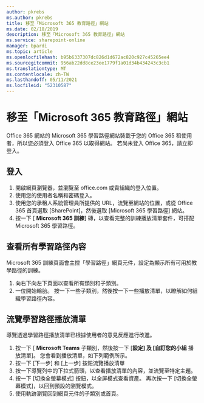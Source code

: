 ```yaml
---
author: pkrebs
ms.author: pkrebs
title: 移至「Microsoft 365 教育路徑」網站
ms.date: 02/18/2019
description: 移至「Microsoft 365 教育路徑」網站
ms.service: sharepoint-online
manager: bpardi
ms.topic: article
ms.openlocfilehash: b95b6337307dc826d1d672ac820c927c45265ee4
ms.sourcegitcommit: 956ab22dd8ce23ee1779f1a01d34b434243c3cb1
ms.translationtype: MT
ms.contentlocale: zh-TW
ms.lasthandoff: 05/11/2021
ms.locfileid: "52310587"
---
```

# <a name="go-to-the-microsoft-365-learning-pathways-site"></a>移至「Microsoft 365 教育路徑」網站

Office 365 網站的 Microsoft 365 學習路徑網站裝載于您的 Office 365 租使用者，所以您必須登入 Office 365 以取得網站。 若尚未登入 Office 365，請立即登入。 

## <a name="sign-in"></a>登入  

1.  開啟網頁瀏覽器，並瀏覽至 office.com 或貴組織的登入位置。 
2.  使用您的使用者名稱和密碼登入。
3.  使用您的承租人系統管理員所提供的 URL，流覽至網站的位置，或從 Office 365 首頁選取 [SharePoint]，然後選取 [Microsoft 365 學習路徑] 網站。 
5. 按一下 [ **Microsoft 365 訓練**] 磚，以查看完整的訓練播放清單套件，可搭配 Microsoft 365 學習路徑。 

## <a name="view-all-the-learning-pathways-content"></a>查看所有學習路徑內容
Microsoft 365 訓練頁面會主控「學習路徑」網頁元件，設定為顯示所有可用於教學路徑的訓練。 

1. 向右下向左下頁面以查看所有類別和子類別。
2. 一位開始輪胎。 按一下一些子類別，然後按一下一些播放清單，以瞭解如何組織學習路徑內容。 

## <a name="navigate-through-learning-pathways-playlists"></a>流覽學習路徑播放清單
導覽透過學習路徑播放清單已根據使用者的意見反應進行改進。 

1. 按一下 [ **Microsoft Teams** 子類別，然後按一下 [**設定] 及 [自訂您的小組** 播放清單]。 您會看到播放清單，如下列範例所示。
2. 按一下 [下一步] 和 [上一步] 按鈕流覽播放清單
3. 按一下導覽列中的下拉式箭頭，以查看播放清單的內容，並流覽至特定主題。
4. 按一下 [切換全螢幕模式] 按鈕，以全屏模式查看資產。 再次按一下 [切換全螢幕模式]，以回到預設的瀏覽模式。
5. 使用軌跡瀏覽回到網頁元件的子類別或首頁。  

